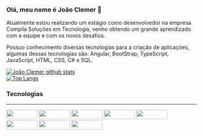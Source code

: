 ### Olá, meu nome é João Clemer 👋
 <p> Atualmente estou realizando um estágio como desenvolvedor na empresa Compila Soluções em Tecnologia, venho obtendo um grande aprendizado com a equipe e com os novos desafios. </p>
<p> Possuo conhecimento diversas tecnologias para a criação de aplicações, algumas dessas tecnologias são: Angular, BootStrap, TypeScript, JavaScript, HTML, CSS, C# e SQL.</p>

[![João Clemer github stats](https://github-readme-stats-git-masterrstaa-rickstaa.vercel.app/api?username=JoaoClemer&show_icons=true&count_private=true&title_color=c7ffd1&icon_color=c7ffd1&text_color=00f0b1&bg_color=004d38)](https://github.com/JoaoClemer)
<br>
[![Top Langs](https://github-readme-stats-git-masterrstaa-rickstaa.vercel.app/api/top-langs/?username=JoaoClemer&layout=compact&card_width=448&title_color=c7ffd1&&text_color=00f0b1&bg_color=004d38)](https://github.com/JoaoClemer)

### Tecnologias
<hr>
  <div>
    <img aling ='center' height ="25" width="82" src="https://img.shields.io/badge/Angular-DD0031?style=for-the-badge&logo=angular&logoColor=white" /> 
    <img aling ='center' height ="25" width="82" src="https://img.shields.io/badge/JavaScript-F7DF1E?style=for-the-badge&logo=javascript&logoColor=black" />
    <img aling ='center' height ="25" width="82" src="https://img.shields.io/badge/TypeScript-007ACC?style=for-the-badge&logo=typescript&logoColor=white" />
    <img aling ='center' height ="25" width="82" src="https://img.shields.io/badge/HTML5-E34F26?style=for-the-badge&logo=html5&logoColor=white" />
    <img aling ='center' height ="25" width="82" src="https://img.shields.io/badge/CSS3-1572B6?style=for-the-badge&logo=css3&logoColor=white" />
    <img aling ='center' height ="25" width="82" src="https://img.shields.io/badge/GitHub-100000?style=for-the-badge&logo=github&logoColor=white" />          
    <img aling ='center' height ="25" width="82" src="https://img.shields.io/badge/Sass-CC6699?style=for-the-badge&logo=sass&logoColor=white" /> 
    <img aling ='center' height ="25" width="82" src="https://img.shields.io/badge/Bootstrap-563D7C?style=for-the-badge&logo=bootstrap&logoColor=white" />
    
  
  </div>
</hr>
